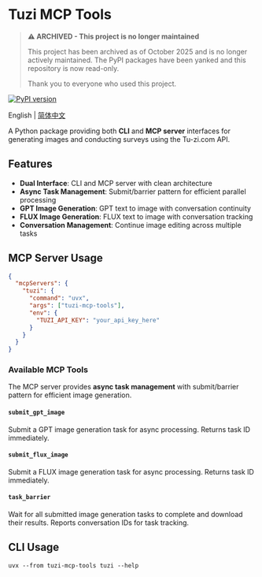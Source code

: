 # Tuzi MCP Tools

> **⚠️ ARCHIVED - This project is no longer maintained**
>
> This project has been archived as of October 2025 and is no longer actively maintained. The PyPI packages have been yanked and this repository is now read-only.
>
> Thank you to everyone who used this project.

[![PyPI version](https://badge.fury.io/py/tuzi-mcp-tools.svg)](https://badge.fury.io/py/tuzi-mcp-tools)

English | [简体中文](README_zh.md)

A Python package providing both **CLI** and **MCP server** interfaces for generating images and conducting surveys using the Tu-zi.com API.

## Features

- **Dual Interface**: CLI and MCP server with clean architecture
- **Async Task Management**: Submit/barrier pattern for efficient parallel processing
- **GPT Image Generation**: GPT text to image with conversation continuity
- **FLUX Image Generation**: FLUX text to image with conversation tracking
- **Conversation Management**: Continue image editing across multiple tasks

## MCP Server Usage

```json
{
  "mcpServers": {
    "tuzi": {
      "command": "uvx",
      "args": ["tuzi-mcp-tools"],
      "env": {
        "TUZI_API_KEY": "your_api_key_here"
      }
    }
  }
}
```

### Available MCP Tools

The MCP server provides **async task management** with submit/barrier pattern for efficient image generation.

#### `submit_gpt_image`
Submit a GPT image generation task for async processing. Returns task ID immediately.

#### `submit_flux_image` 
Submit a FLUX image generation task for async processing. Returns task ID immediately.

#### `task_barrier`
Wait for all submitted image generation tasks to complete and download their results. Reports conversation IDs for task tracking.

## CLI Usage

```
uvx --from tuzi-mcp-tools tuzi --help
```